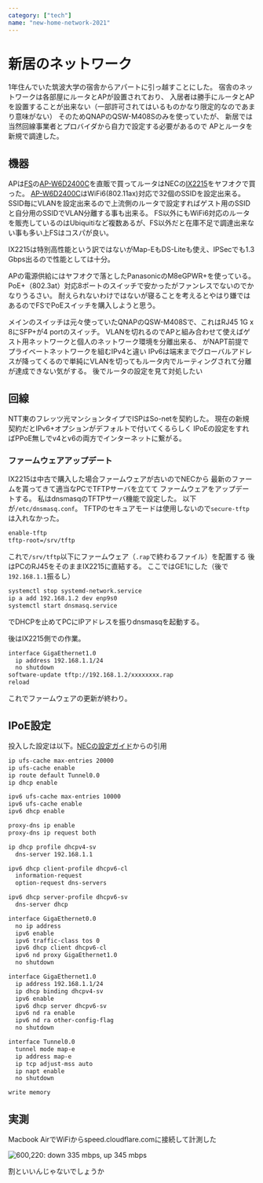 ```yaml
---
category: ["tech"]
name: "new-home-network-2021"
---
```


# 新居のネットワーク

1年住んでいた筑波大学の宿舎からアパートに引っ越すことにした。
宿舎のネットワークは各部屋にルータとAPが設置されており、
入居者は勝手にルータとAPを設置することが出来ない（一部許可されてはいるものかなり限定的なのであまり意味がない）
そのためQNAPのQSW-M408Sのみを使っていたが、
新居では当然回線事業者とプロバイダから自力で設定する必要があるので
APとルータを新規で調達した。

## 機器

APは[FS](https://fs.com)の[AP-W6D2400C](https://www.fs.com/jp/products/108705.html)を直販で買ってルータはNECの[IX2215](https://jpn.nec.com/univerge/ix/Info/ix2215.html)をヤフオクで買った。
[AP-W6D2400C](https://www.fs.com/jp/products/108705.html)はWiFi6(802.11ax)対応で32個のSSIDを設定出来る。
SSID毎にVLANを設定出来るので上流側のルータで設定すればゲスト用のSSIDと自分用のSSIDでVLAN分離する事も出来る。
FS以外にもWiFi6対応のルータを販売しているのはUbiquitiなど複数あるが、FS以外だと在庫不足で調達出来ない事も多い上FSはコスパが良い。

IX2215は特別高性能という訳ではないがMap-EもDS-Liteも使え、IPSecでも1.3 Gbps出るので性能としては十分。

APの電源供給にはヤフオクで落としたPanasonicのM8eGPWR+を使っている。
PoE+（802.3at）対応8ポートのスイッチで安かったがファンレスでないのでかなりうるさい。
耐えられないわけではないが寝ることを考えるとやはり嫌ではあるのでFSでPoEスイッチを購入しようと思う。

メインのスイッチは元々使っていたQNAPのQSW-M408Sで、これはRJ45 1G x 8にSFP+が4 portのスイッチ。
VLANを切れるのでAPと組み合わせて使えばゲスト用ネットワークと個人のネットワーク環境を分離出来る、
がNAPT前提でプライベートネットワークを組むIPv4と違い
IPv6は端末までグローバルアドレスが降ってくるので単純にVLANを切ってもルータ内でルーティングされて分離が達成できない気がする。
後でルータの設定を見て対処したい

## 回線

NTT東のフレッツ光マンションタイプでISPはSo-netを契約した。
現在の新規契約だとIPv6+オプションがデフォルトで付いてくるらしく
IPoEの設定をすればPPoE無しでv4とv6の両方でインターネットに繋がる。

### ファームウェアアップデート

IX2215は中古で購入した場合ファームウェアが古いのでNECから
最新のファームを貰ってきて適当なPCでTFTPサーバを立てて
ファームウェアをアップデートする。
私はdnsmasqのTFTPサーバ機能で設定した。
以下が`/etc/dnsmasq.conf`。
TFTPのセキュアモードは使用しないので`secure-tftp`は入れなかった。

```txt
enable-tftp
tftp-root=/srv/tftp
```

これで`/srv/tftp`以下にファームウェア（`.rap`で終わるファイル）を配置する
後はPCのRJ45をそのままIX2215に直結する。
ここではGE1にした（後で`192.168.1.1`振るし）

```bash
systemctl stop systemd-network.service
ip a add 192.168.1.2 dev enp9s0
systemctl start dnsmasq.service
```

でDHCPを止めてPCにIPアドレスを振りdnsmasqを起動する。

後はIX2215側での作業。

```txt
interface GigaEthernet1.0
  ip address 192.168.1.1/24
  no shutdown
software-update tftp://192.168.1.2/xxxxxxxx.rap
reload
```

これでファームウェアの更新が終わり。

## IPoE設定

投入した設定は以下。[NECの設定ガイド](https://jpn.nec.com/univerge/ix/Support/ipv6/v6plus-mape/index.html)からの引用

```txt
ip ufs-cache max-entries 20000
ip ufs-cache enable
ip route default Tunnel0.0
ip dhcp enable

ipv6 ufs-cache max-entries 10000
ipv6 ufs-cache enable
ipv6 dhcp enable

proxy-dns ip enable
proxy-dns ip request both

ip dhcp profile dhcpv4-sv
  dns-server 192.168.1.1

ipv6 dhcp client-profile dhcpv6-cl
  information-request
  option-request dns-servers

ipv6 dhcp server-profile dhcpv6-sv
  dns-server dhcp

interface GigaEthernet0.0
  no ip address
  ipv6 enable
  ipv6 traffic-class tos 0
  ipv6 dhcp client dhcpv6-cl
  ipv6 nd proxy GigaEthernet1.0
  no shutdown

interface GigaEthernet1.0
  ip address 192.168.1.1/24
  ip dhcp binding dhcpv4-sv
  ipv6 enable
  ipv6 dhcp server dhcpv6-sv
  ipv6 nd ra enable
  ipv6 nd ra other-config-flag
  no shutdown

interface Tunnel0.0
  tunnel mode map-e
  ip address map-e
  ip tcp adjust-mss auto
  ip napt enable
  no shutdown

write memory
```

## 実測

Macbook AirでWiFiからspeed.cloudflare.comに接続して計測した

![600,220: down 335 mbps, up 345 mbps](/res/cloudflare-speedtest-mba-2021-11-15.png)

割といいんじゃないでしょうか
